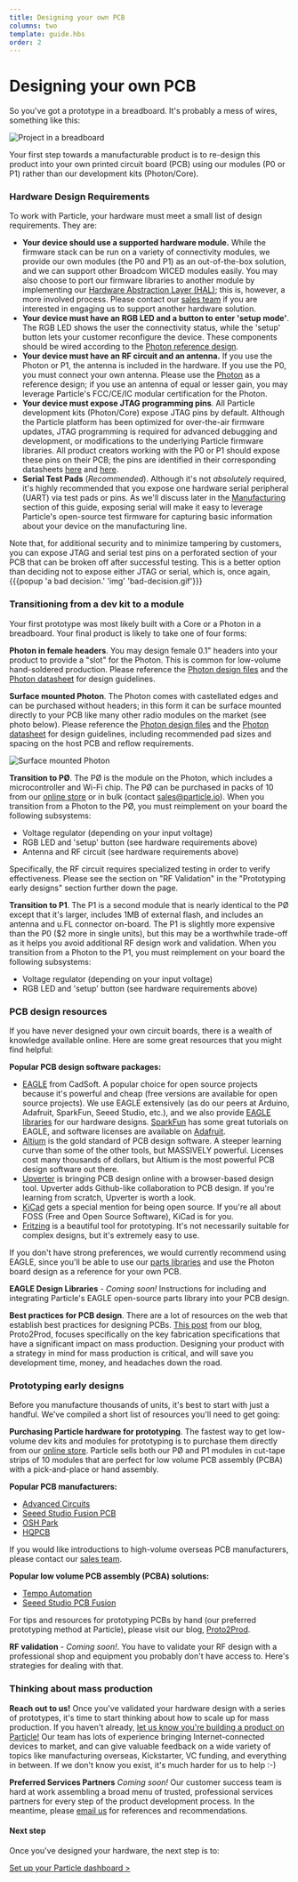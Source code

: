 ```yaml
---
title: Designing your own PCB
columns: two
template: guide.hbs
order: 2
---
```


# Designing your own PCB

So you've got a prototype in a breadboard. It's probably a mess of wires, something like this:

![Project in a breadboard](/assets/images/breadboarded-core.jpg)

Your first step towards a manufacturable product is to re-design this product into your own printed circuit board (PCB) using our modules (P0 or P1) rather than our development kits (Photon/Core).

### Hardware Design Requirements

To work with Particle, your hardware must meet a small list of design requirements. They are:

- **Your device should use a supported hardware module.** While the firmware stack can be run on a variety of connectivity modules, we provide our own modules (the P0 and P1) as an out-of-the-box solution, and we can support other Broadcom WICED modules easily. You may also choose to port our firmware libraries to another module by implementing our [Hardware Abstraction Layer (HAL)](https://www.github.com/spark/firmware); this is, however, a more involved process. Please contact our [sales team](mailto:sales@particle.io) if you are interested in engaging us to support another hardware solution.
- **Your device must have an RGB LED and a button to enter 'setup mode'**. The RGB LED shows the user the connectivity status, while the 'setup' button lets your customer reconfigure the device. These components should be wired according to the [Photon reference design](https://www.github.com/spark/photon).
- **Your device must have an RF circuit and an antenna.** If you use the Photon or P1, the antenna is included in the hardware. If you use the P0, you must connect your own antenna. Please use the [Photon](https://www.github.com/spark/photon) as a reference design; if you use an antenna of equal or lesser gain, you may leverage Particle's FCC/CE/IC modular certification for the Photon.
- **Your device must expose JTAG programming pins**. All Particle development kits (Photon/Core) expose JTAG pins by default. Although the Particle platform has been optimized for over-the-air firmware updates, JTAG programming is required for advanced debugging and development, or modifications to the underlying Particle firmware libraries. All product creators working with the P0 or P1 should expose these pins on their PCB; the pins are identified in their corresponding datasheets [here](http://docs.particle.io/photon/photon-datasheet/) and [here](http://docs.particle.io/photon/p1-datasheet/).
- **Serial Test Pads** (*Recommended*). Although it's not *absolutely* required, it's highly recommended that you expose one hardware serial peripheral (UART) via test pads or pins. As we'll discuss later in the [Manufacturing](../manufacturing) section of this guide, exposing serial will make it easy to leverage Particle's open-source test firmware for capturing basic information about your device on the manufacturing line.

Note that, for additional security and to minimize tampering by customers, you can expose JTAG and serial test pins on a perforated section of your PCB that can be broken off after successful testing. This is a better option than deciding not to expose either JTAG or serial, which is, once again, {{{popup 'a bad decision.' 'img' 'bad-decision.gif'}}}

### Transitioning from a dev kit to a module

Your first prototype was most likely built with a Core or a Photon in a breadboard. Your final product is likely to take one of four forms:

**Photon in female headers**. You may design female 0.1" headers into your product to provide a "slot" for the Photon. This is common for low-volume hand-soldered production. Please reference the [Photon design files](https://www.github.com/spark/photon) and the [Photon datasheet](#) for design guidelines.

**Surface mounted Photon**. The Photon comes with castellated edges and can be purchased without headers; in this form it can be surface mounted directly to your PCB like many other radio modules on the market (see photo below). Please reference the [Photon design files](https://www.github.com/spark/photon) and the [Photon datasheet](#) for design guidelines, including recommended pad sizes and spacing on the host PCB and reflow requirements.

![Surface mounted Photon](/assets/images/castellated-edges.png)

**Transition to PØ**. The PØ is the module on the Photon, which includes a microcontroller and Wi-Fi chip. The PØ can be purchased in packs of 10 from our [online store](https://store.particle.io) or in bulk (contact [sales@particle.io](mailto:sales@particle.io)). When you transition from a Photon to the PØ, you must reimplement on your board the following subsystems:

- Voltage regulator (depending on your input voltage)
- RGB LED and 'setup' button (see hardware requirements above)
- Antenna and RF circuit (see hardware requirements above)

Specifically, the RF circuit requires specialized testing in order to verify effectiveness. Please see the section on "RF Validation" in the "Prototyping early designs" section further down the page.

**Transition to P1**. The P1 is a second module that is nearly identical to the PØ except that it's larger, includes 1MB of external flash, and includes an antenna and u.FL connector on-board. The P1 is slightly more expensive than the P0 ($2 more in single units), but this may be a worthwhile trade-off as it helps you avoid additional RF design work and validation. When you transition from a Photon to the P1, you must reimplement on your board the following subsystems:

- Voltage regulator (depending on your input voltage)
- RGB LED and 'setup' button (see hardware requirements above)

### PCB design resources

If you have never designed your own circuit boards, there is a wealth of knowledge available online. Here are some great resources that you might find helpful:

**Popular PCB design software packages:**

- [EAGLE](http://www.cadsoftusa.com) from CadSoft. A popular choice for open source projects because it's powerful and cheap (free versions are available for open source projects). We use EAGLE extensively (as do our peers at Arduino, Adafruit, SparkFun, Seeed Studio, etc.), and we also provide [EAGLE libraries](https://www.github.com/spark/photon) for our hardware designs. [SparkFun](https://learn.sparkfun.com/tutorials/using-eagle-schematic) has some great tutorials on EAGLE, and software licenses are available on [Adafruit](https://www.adafruit.com/categories/169).
- [Altium](http://www.altium.com) is the gold standard of PCB design software. A steeper learning curve than some of the other tools, but MASSIVELY powerful. Licenses cost many thousands of dollars, but Altium is the most powerful PCB design software out there.
- [Upverter](https://upverter.com/) is bringing PCB design online with a browser-based design tool. Upverter adds Github-like collaboration to PCB design. If you're learning from scratch, Upverter is worth a look.
- [KiCad](https://en.wikipedia.org/wiki/KiCad) gets a special mention for being open source. If you're all about FOSS (Free and Open Source Software), KiCad is for you.
- [Fritzing](http://fritzing.org/home/) is a beautiful tool for prototyping. It's not necessarily suitable for complex designs, but it's extremely easy to use.

If you don't have strong preferences, we would currently recommend using EAGLE, since you'll be able to use our [parts libraries](https://www.github.com/spark/photon) and use the Photon board design as a reference for your own PCB.

**EAGLE Design Libraries** - *Coming soon!* Instructions for including and integrating Particle's EAGLE open-source parts library into your PCB design.

**Best practices for PCB design**.  There are a lot of resources on the web that establish best practices for designing PCBs. [This post](http://www.proto2prod.com/proto2prod/2015/3/18/your-first-prototype-fab-specs-and-gerber-files-13) from our blog, Proto2Prod, focuses specifically on the key fabrication specifications that have a significant impact on mass production. Designing your product with a strategy in mind for mass production is critical, and will save you development time, money, and headaches down the road.

### Prototyping early designs
Before you manufacture thousands of units, it's best to start with just a handful. We've compiled a short list of resources you'll need to get going:

**Purchasing Particle hardware for prototyping**.  The fastest way to get low-volume dev kits and modules for prototyping is to purchase them directly from our [online store](http://store.particle.io). Particle sells both our PØ and P1 modules in cut-tape strips of 10 modules that are perfect for low volume PCB assembly (PCBA) with a pick-and-place or hand assembly.

**Popular PCB manufacturers:**

- [Advanced Circuits](http://www.4pcb.com/)
- [Seeed Studio Fusion PCB](https://www.seeedstudio.com/service/)
- [OSH Park](https://oshpark.com/)
- [HQPCB](http://www.hqpcb.com/)

If you would like introductions to high-volume overseas PCB manufacturers, please contact our [sales team](mailto:sales@particle.io).

**Popular low volume PCB assembly (PCBA) solutions:**

- [Tempo Automation](http://tempoautomation.com/)
- [Seeed Studio PCB Fusion](https://www.seeedstudio.com/service/)

For tips and resources for prototyping PCBs by hand (our preferred prototyping method at Particle), please visit our blog, [Proto2Prod](http://www.proto2prod.com/proto2prod/2015/6/15/your-first-prototype-assembly-tips-and-techniques).

**RF validation** - *Coming soon!*.  You have to validate your RF design with a professional shop and equipment you probably don't have access to. Here's strategies for dealing with that.

### Thinking about mass production
**Reach out to us!** Once you've validated your hardware design with a series of prototypes, it's time to start thinking about how to scale up for mass production.  If you haven't already, [let us know you're building a product on Particle!](mailto:sales@particle.io) Our team has lots of experience bringing Internet-connected devices to market, and can give valuable feedback on a wide variety of topics like manufacturing overseas, Kickstarter, VC funding, and everything in between. If we don't know you exist, it's much harder for us to help :-)

**Preferred Services Partners** *Coming soon!* Our customer success team is hard at work assembling a broad menu of trusted, professional services partners for every step of the product development process. In the meantime, please [email us](mailto:sales@particle.io) for references and recommendations.

#### Next step

Once you've designed your hardware, the next step is to:

[Set up your Particle dashboard >](../dashboard)
